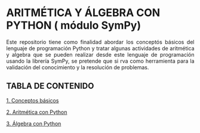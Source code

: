 # ARITMÉTICA Y ÁLGEBRA CON PYTHON ( módulo SymPy)
<p style="text-align: justify;">Este repositorio tiene como finalidad abordar los concept&oacute;s b&aacute;sicos del lenguaje de programación Python y tratar algunas actividades de aritmética y algebra que se pueden realizar desde este lenguaje de programaci&oacute;n  usando la librer&iacute;a SymPy, se pretende que si
rva como herramienta para la validaci&oacute;n del conocimiento y la resoluci&oacute;n de problemas.</p>

## TABLA DE CONTENIDO

[1. Conceptos básicos](https://colab.research.google.com/github/josorio398/ARITMETICA-Y-ALGEBRA-EN-PYTHON/blob/master/Conceptos_b%C3%A1sicos_de_Python_.ipynb)

[2. Aritmética con Python](https://colab.research.google.com/github/josorio398/ARITMETICA-Y-ALGEBRA-EN-PYTHON/blob/master/Aritm%C3%A9tica_con_Python.ipynb)

[3. Álgebra con Python](https://colab.research.google.com/github/josorio398/ARITMETICA-Y-ALGEBRA-EN-PYTHON/blob/master/%C3%81lgebra_con_Python.ipynb)





